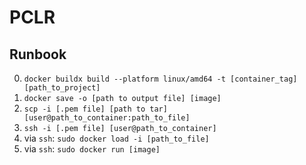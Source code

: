 # PCLR

## Runbook

0. `docker buildx build --platform linux/amd64 -t [container_tag] [path_to_project]`
1. `docker save -o [path to output file] [image]`
2. `scp -i [.pem file] [path to tar] [user@path_to_container:path_to_file]`
3. `ssh -i [.pem file] [user@path_to_container]`
4. via `ssh`: `sudo docker load -i [path_to_file]`
5. via `ssh`: `sudo docker run [image]`
